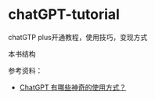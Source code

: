 # chatGPT-tutorial
chatGTP plus开通教程，使用技巧，变现方式



本书结构



参考资料：

- [ChatGPT 有哪些神奇的使用方式？](https://www.zhihu.com/question/570729170)
